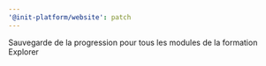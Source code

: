 ```yaml
---
'@init-platform/website': patch
---
```


Sauvegarde de la progression pour tous les modules de la formation Explorer
